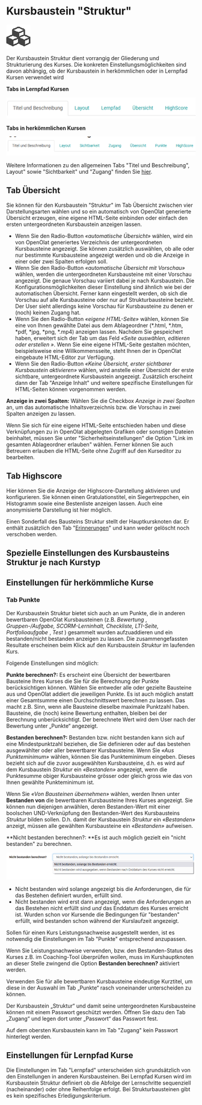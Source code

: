 # Kursbaustein "Struktur"


![](assets/structure.png)

Der Kursbaustein Struktur dient vorrangig der Gliederung und Strukturierung
des Kurses. Die konkreten Einstellungsmöglichkeiten sind davon abhängig, ob
der Kursbaustein in herkömmlichen oder in Lernpfad Kursen verwendet wird

 **Tabs in Lernpfad Kursen**

![](assets/Struktur_herkoemmlich.png)

 **Tabs in herkömmlichen Kursen**

![](assets/Struktur_Lernpfad.png)

Weitere Informationen zu den allgemeinen Tabs "Titel und Beschreibung",
Layout" sowie "Sichtbarkeit" und "Zugang" finden Sie
[hier](../display/OO161DE/Allgemeine+Konfiguration+von+Kursbausteinen.html).

## Tab Übersicht

Sie können für den Kursbaustein "Struktur" im Tab Übersicht zwischen vier
Darstellungsarten wählen und so ein automatisch von OpenOlat generierte
Übersicht erzeugen, eine eigene HTML-Seite einbinden oder einfach den ersten
untergeordneten Kursbaustein anzeigen lassen.

  * Wenn Sie den Radio-Button _«automatische Übersicht»_ wählen, wird ein von OpenOlat generiertes Verzeichnis der untergeordneten Kursbausteine angezeigt. Sie können zusätzlich auswählen, ob alle oder nur bestimmte Kursbausteine angezeigt werden und ob die Anzeige in einer oder zwei Spalten erfolgen soll.
  * Wenn Sie den Radio-Button _«automatische Übersicht mit Vorschau»_ wählen, werden die untergeordneten Kursbausteine mit einer Vorschau angezeigt. Die genaue Vorschau variiert dabei je nach Kursbaustein. Die Konfigurationsmöglichkeiten dieser Einstellung sind ähnlich wie bei der automatischen Übersicht. Ferner kann eingestellt werden, ob sich die Vorschau auf alle Kursbausteine oder nur auf Strukturbausteine bezieht. Der User sieht allerdings keine Vorschau für Kursbausteine zu denen er (noch) keinen Zugang hat.
  * Wenn Sie den Radio-Button _«eigene HTML-Seite»_ wählen, können Sie eine von Ihnen gewählte Datei aus dem Ablageordner (*.html, *.htm, *pdf, *jpg, *png, *.mp4) anzeigen lassen. Nachdem Sie gespeichert haben, erweitert sich der Tab um das Feld _«Seite auswählen, editieren oder erstellen »_. Wenn Sie eine eigene HTML-Seite gestalten möchten, beispielsweise eine Willkommensseite, steht Ihnen der in OpenOlat eingebaute HTML-Editor zur Verfügung.
  * Wenn Sie den Radio-Button _«Keine Übersicht, erster sichtbarer Kursbaustein aktivieren»_ wählen, wird anstelle einer Übersicht der erste sichtbare, untergeordnete Kursbaustein angezeigt. Zusätzlich erscheint dann der Tab "Anzeige Inhalt" und weitere spezifische Einstellungen für HTML-Seiten können vorgenommen werden.

 **Anzeige in zwei Spalten:** Wählen Sie die Checkbox _Anzeige in zwei
Spalten_ an, um das automatische Inhaltsverzeichnis bzw. die Vorschau in zwei
Spalten anzeigen zu lassen.

Wenn Sie sich für eine eigene HTML-Seite entschieden haben und diese
Verknüpfungen zu in OpenOlat abgelegten Grafiken oder sonstigen Dateien
beinhaltet, müssen Sie unter "Sicherheitseinstellungen" die Option "Link im
gesamten Ablageordner erlauben" wählen. Ferner können Sie auch Betreuern
erlauben die HTML-Seite ohne Zugriff auf den Kurseditor zu bearbeiten.

## Tab Highscore

Hier können Sie die Anzeige der Highscore-Darstellung aktivieren und
konfigurieren. Sie können einen Gratulationstitel, ein Siegertreppchen, ein
Histogramm sowie eine Bestenliste anzeigen lassen. Auch eine anonymisierte
Darstellung ist hier möglich.

Einen Sonderfall des Bausteins Struktur stellt der Hauptkursknoten dar. Er
enthält zusätzlich den Tab
"[Erinnerungen](../display/OO161DE/Erinnerung.html)" und kann weder gelöscht
noch verschoben werden.

## Spezielle Einstellungen des Kursbausteins Struktur je nach Kurstyp

## Einstellungen für herkömmliche Kurse

###  Tab Punkte  

Der Kursbaustein Struktur bietet sich auch an um Punkte, die in anderen
bewertbaren OpenOlat Kursbausteinen (z.B.  _Bewertung_ , _Gruppen-/Aufgabe,
SCORM-Lerninhalt, Checkliste, LTI-Seite, Portfolioaufgabe_ , _Test_ )
gesammelt wurden aufzuaddieren und ein bestanden/nicht bestanden anzeigen zu
lassen. Die zusammengefassten Resultate erscheinen beim Klick auf den
Kursbaustein _Struktur_ im laufenden Kurs.

Folgende Einstellungen sind möglich:

 **Punkte berechnen?:** Es erscheint eine Übersicht der bewertbaren Bausteine
Ihres Kurses die Sie für die Berechnung der Punkte berücksichtigen können.
Wählen Sie entweder alle oder gezielte Bausteine aus und OpenOlat addiert die
jeweiligen Punkte. Es ist auch möglich anstatt einer Gesamtsumme einen
Durchschnittswert berechnen zu lassen. Das macht z.B. Sinn, wenn alle
Bausteine dieselbe maximale Punktzahl haben. Bausteine, die (noch) keine
Bewertung enthalten, bleiben bei der Berechnung unberücksichtigt. Der
berechnete Wert wird dem User nach der Bewertung unter „Punkte“ angezeigt.

 **Bestanden berechnen?:** Bestanden bzw. nicht bestanden kann sich auf eine
Mindestpunktzahl beziehen, die Sie definieren oder auf das bestehen
ausgewählter oder aller bewertbarer Kursbausteine. Wenn Sie _«Aus
Punkteminimum»_ wählen, können Sie das Punkteminimum eingeben. Dieses bezieht
sich auf die zuvor ausgewählten Kursbausteine, d.h. es wird auf dem
Kursbaustein _Struktur_ ein _«Bestanden»_ angezeigt, wenn die Punktesumme
obiger Kursbausteine grösser oder gleich gross wie das von Ihnen gewählte
Punkteminimum ist.

Wenn Sie _«Von Bausteinen übernehmen»_ wählen, werden Ihnen unter **Bestanden
von** die bewertbaren Kursbausteine Ihres Kurses angezeigt. Sie können nun
diejenigen anwählen, deren Bestanden-Wert mit einer boolschen UND-Verknüpfung
den Bestanden-Wert des Kursbausteins _Struktur_ bilden sollen. D.h. damit der
Kursbaustein _Struktur_ ein _«Bestanden»_ anzeigt, müssen alle gewählten
Kursbausteine ein _«Bestanden»_ aufweisen.

 **Nicht bestanden berechnen?:  **Es ist auch möglich gezielt ein "nicht
bestanden" zu berechnen.

![](assets/nicht_bestanden_berechnen.png)

  * Nicht bestanden wird solange angezeigt bis die Anforderungen, die für das Bestehen definiert wurden, erfüllt sind.
  * Nicht bestanden wird erst dann angezeigt, wenn die Anforderungen an das Bestehen nicht erfüllt sind _und_ das Enddatum des Kurses erreicht ist. Wurden schon vor Kursende die Bedingungen für "bestanden" erfüllt, wird bestanden schon während der Kurslaufzeit angezeigt.

Sollen für einen Kurs Leistungsnachweise ausgestellt werden, ist es notwendig
die Einstellungen im Tab "Punkte" entsprechend anzupassen.

Wenn Sie Leistungsnachweise verwenden, bzw. den Bestanden-Status des Kurses
z.B. im Coaching-Tool überprüfen wollen, muss im Kurshauptknoten an dieser
Stelle zwingend die Option **Bestanden berechnen?** aktiviert werden.

Verwenden Sie für alle bewertbaren Kursbausteine eindeutige Kurztitel, um
diese in der Auswahl im Tab „Punkte“ rasch voneinander unterscheiden zu
können.

Der Kursbaustein „Struktur“ und damit seine untergeordneten Kursbausteine
können mit einem Passwort geschützt werden. Öffnen Sie dazu den Tab „Zugang“
und legen dort unter „Passwort“ das Passwort fest.

Auf dem obersten Kursbaustein kann im Tab "Zugang" kein Passwort hinterlegt
werden.

## Einstellungen für Lernpfad Kurse

Die Einstellungen im Tab "Lernpfad" unterscheiden sich grundsätzlich von den
Einstellungen in anderen Kursbausteinen. Bei Lernpfad Kursen wird im
Kursbaustein Struktur definiert ob die Abfolge der Lernschritte sequenziell
(nacheinander) oder ohne Reihenfolge erfolgt. Bei Strukturbausteinen gibt es
kein spezifisches Erledigungskriterium.
